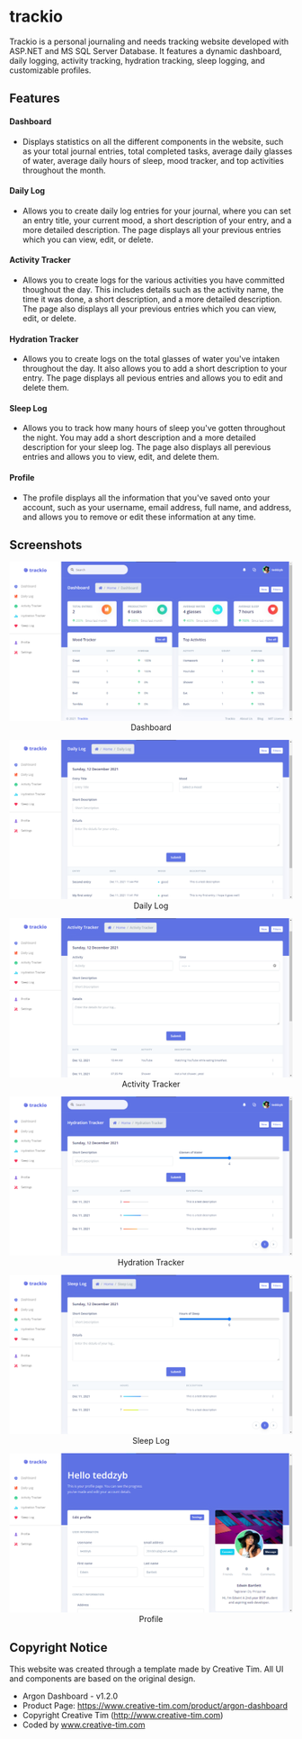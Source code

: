 # trackio
Trackio is a personal journaling and needs tracking website developed with ASP.NET and MS SQL Server Database. It features a dynamic dashboard, daily logging, activity tracking, hydration tracking, sleep logging, and customizable profiles.

## Features

#### Dashboard
- Displays statistics on all the different components in the website, such as your total journal entries, total completed tasks, average daily glasses of water, average daily hours of sleep, mood tracker, and top activities throughout the month.

#### Daily Log
- Allows you to create daily log entries for your journal, where you can set an entry title, your current mood, a short description of your entry, and a more detailed description. The page displays all your previous entries which you can view, edit, or delete.

#### Activity Tracker
- Allows you to create logs for the various activities you have committed thoughout the day. This includes details such as the activity name, the time it was done, a short description, and a more detailed description. The page also displays all your previous entries which you can view, edit, or delete.

#### Hydration Tracker
- Allows you to create logs on the total glasses of water you've intaken throughout the day. It also allows you to add a short description to your entry. The page displays all pevious entries and allows you to edit and delete them.

#### Sleep Log
- Allows you to track how many hours of sleep you've gotten throughout the night. You may add a short description and a more detailed description for your sleep log. The page also displays all perevious entries and allows you to view, edit, and delete them.

#### Profile
- The profile displays all the information that you've saved onto your account, such as your username, email address, full name, and address, and allows you to remove or edit these information at any time.

## Screenshots
<p align="center">
  <img src="https://raw.githubusercontent.com/teddzyb/trackio/master/screenshots/dashboard.png"/>
  Dashboard
</p>
<p align="center">
  <img src="https://raw.githubusercontent.com/teddzyb/trackio/master/screenshots/dailylog.png"/>
  Daily Log
</p>
<p align="center">
  <img src="https://raw.githubusercontent.com/teddzyb/trackio/master/screenshots/activitytracker.png"/>
  Activity Tracker
</p>
<p align="center">
  <img src="https://raw.githubusercontent.com/teddzyb/trackio/master/screenshots/hydrationtracker.png"/>
  Hydration Tracker
</p>
<p align="center">
  <img src="https://raw.githubusercontent.com/teddzyb/trackio/master/screenshots/sleeplog.png"/>
  Sleep Log
</p>
<p align="center">
  <img src="https://raw.githubusercontent.com/teddzyb/trackio/master/screenshots/profile.png"/>
  Profile
</p>

## Copyright Notice
This website was created through a template made by Creative Tim. All UI and components are based on the original design.
* Argon Dashboard - v1.2.0
* Product Page: https://www.creative-tim.com/product/argon-dashboard
* Copyright  Creative Tim (http://www.creative-tim.com)
* Coded by www.creative-tim.com
